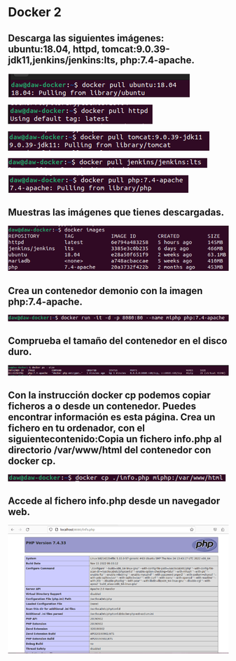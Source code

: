 # Docker 2
## Descarga las siguientes imágenes: ubuntu:18.04, httpd, tomcat:9.0.39-jdk11,jenkins/jenkins:lts, php:7.4-apache.

![](../Capturas/docker21.png)

![](../Capturas/docker22.png)

![](../Capturas/docker23.png)

![](../Capturas/docker24.png)

![](../Capturas/docker25.png)

## Muestras las imágenes que tienes descargadas.
![](../Capturas/docker26.png)
## Crea un contenedor demonio con la imagen php:7.4-apache.

![](../Capturas/docker27.png)
## Comprueba el tamaño del contenedor en el disco duro.
![](../Capturas/docker28.png)
## Con la instrucción docker cp podemos copiar ficheros a o desde un contenedor. Puedes encontrar información es esta página. Crea un fichero en tu ordenador, con el siguientecontenido:Copia un fichero info.php al directorio /var/www/html del contenedor con docker cp.
![](../Capturas/docker29.png)
## Accede al fichero info.php desde un navegador web.
![](../Capturas/docker210.png)
